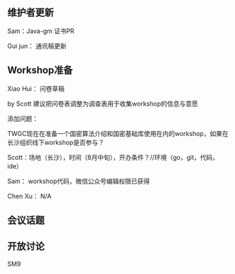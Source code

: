 ## 维护者更新
Sam：Java-gm 证书PR

Gui jun： 通讯稿更新

## Workshop准备
Xiao Hui： 问卷草稿

by Scott 建议把问卷表调整为调查表用于收集workshop的信息与意愿

添加问题：

TWGC现在在准备一个国密算法介绍和国密基础库使用在内的workshop，如果在长沙组织线下workshop是否参与？

Scott：场地（长沙），时间（8月中旬），开办条件？//环境（go，git，代码，ide）

Sam： workshop代码，微信公众号编辑权限已获得

Chen Xu： N/A

## 会议话题


## 开放讨论
SM9
